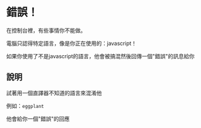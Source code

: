 錯誤！
=================

在控制台裡，有些事情你不能做。

電腦只認得特定語言，像是你正在使用的：javascript！

如果你使用了不是javascript的語言，他會被搞混然後回傳一個"錯誤"的訊息給你

說明
----

試著用一個直譯器不知道的語言來混淆他

例如：```eggplant```

他會給你一個"錯誤"的回應
